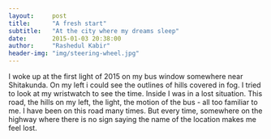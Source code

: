 ```yaml
---
layout:     post
title:      "A fresh start"
subtitle:   "At the city where my dreams sleep"
date:       2015-01-03 20:38:00
author:     "Rashedul Kabir"
header-img: "img/steering-wheel.jpg"
---
```


I woke up at the first light of 2015 on my bus window somewhere near Shitakunda. On my left i could see the outlines of hills covered in fog. I tried to look at my wristwatch to see the time. Inside I was in a lost situation. This road, the hills on my left, the light, the motion of the bus - all too familiar to me. I have been on this road many times. But every time, somewhere on the highway where there is no sign saying the name of the location makes me feel lost. 